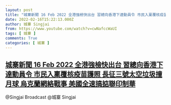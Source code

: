 ```yaml
---
layout: post
title: "城寨新聞 16 Feb 2022 全港強檢快出台 習總向香港下達動員令 市民入稟覆核疫苗護照 長征三號太空垃圾撞月球 烏克蘭網絡戰事 美國全速搞掂聯印制華"
date: 2022-02-16T15:22:13.000Z
author: 城寨 Singjai
from: https://www.youtube.com/watch?v=cwNafccWaUI
tags: [ 城寨 ]
comments: True
categories: [ 城寨 ]
---
```

<!--1645024933000-->
[城寨新聞 16 Feb 2022 全港強檢快出台 習總向香港下達動員令 市民入稟覆核疫苗護照 長征三號太空垃圾撞月球 烏克蘭網絡戰事 美國全速搞掂聯印制華](https://www.youtube.com/watch?v=cwNafccWaUI)
------

<div>
@Singjai Broadcast @城寨 Singjai
</div>

